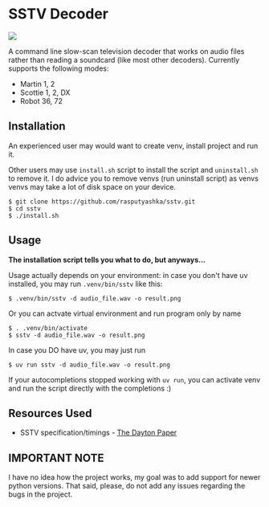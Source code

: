 SSTV Decoder
============

![](https://raw.githubusercontent.com/colaclanth/sstv/master/examples/m1.png)

A command line slow-scan television decoder that works on audio files rather than reading a soundcard (like most other decoders).
Currently supports the following modes:
* Martin 1, 2
* Scottie 1, 2, DX
* Robot 36, 72

Installation
------------
An experienced user may would want to create venv, install project and run it.

Other users may use `install.sh` script to install the script and `uninstall.sh` to remove it. I do advice you to remove venvs (run uninstall script) as venvs venvs may take a lot of disk space on your device.
```
$ git clone https://github.com/rasputyashka/sstv.git
$ cd sstv
$ ./install.sh
```

Usage
-----
**The installation script tells you what to do, but anyways...**

Usage actually depends on your environment: in case you don't have uv installed, you may run `.venv/bin/sstv` like this:
```
$ .venv/bin/sstv -d audio_file.wav -o result.png
```
Or you can actvate virtual environment and run program only by name
```
$ . .venv/bin/activate
$ sstv -d audio_file.wav -o result.png
```
In case you DO have uv, you may just run
```
$ uv run sstv -d audio_file.wav -o result.png
```
If your autocompletions stopped working with `uv run`, you can activate venv and run the script directly with the completions :)

Resources Used
--------------

* SSTV specification/timings - [The Dayton Paper](http://webcache.googleusercontent.com/search?q=cache:GzP65FlYEtwJ:www.barberdsp.com/downloads/Dayton%2520Paper.pdf)

IMPORTANT NOTE
--------------
I have no idea how the project works, my goal was to add support for newer python versions. That said, please, do not add any issues regarding the bugs in the project.
